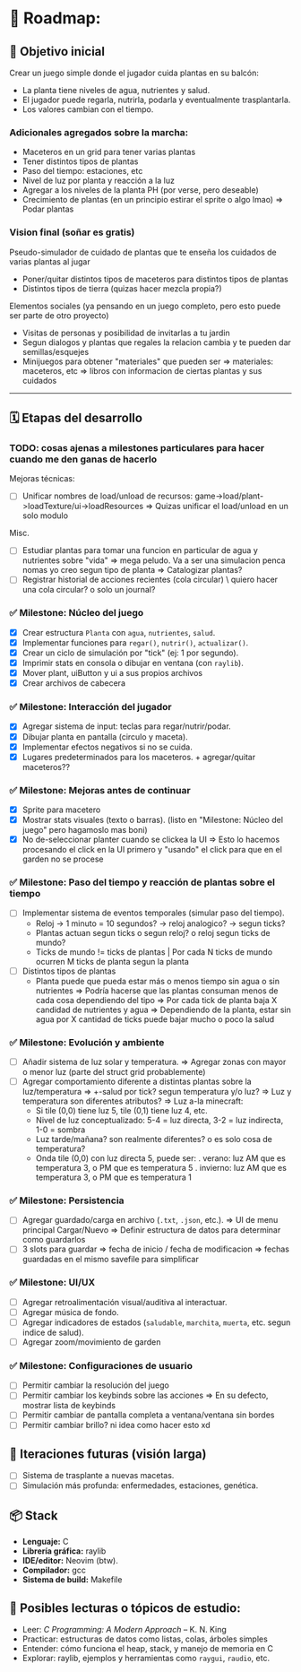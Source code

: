 # 🌱 Roadmap:

## 🎯 Objetivo inicial

Crear un juego simple donde el jugador cuida plantas en su balcón:

- La planta tiene niveles de agua, nutrientes y salud.
- El jugador puede regarla, nutrirla, podarla y eventualmente trasplantarla.
- Los valores cambian con el tiempo.

### Adicionales agregados sobre la marcha:

- Maceteros en un grid para tener varias plantas
- Tener distintos tipos de plantas
- Paso del tiempo: estaciones, etc
- Nivel de luz por planta y reacción a la luz
- Agregar a los niveles de la planta PH (por verse, pero deseable)
- Crecimiento de plantas (en un principio estirar el sprite o algo lmao)
  => Podar plantas

### Vision final (soñar es gratis)

Pseudo-simulador de cuidado de plantas que te enseña los cuidados de varias plantas al jugar

- Poner/quitar distintos tipos de maceteros para distintos tipos de plantas
- Distintos tipos de tierra (quizas hacer mezcla propia?)

Elementos sociales (ya pensando en un juego completo, pero esto puede ser parte de otro proyecto)

- Visitas de personas y posibilidad de invitarlas a tu jardin
- Segun dialogos y plantas que regales la relacion cambia y te pueden dar semillas/esquejes
- Minijuegos para obtener "materiales" que pueden ser
  => materiales: maceteros, etc
  => libros con informacion de ciertas plantas y sus cuidados

______________________________________________________________________

## 🗓️ Etapas del desarrollo

### TODO: cosas ajenas a milestones particulares para hacer cuando me den ganas de hacerlo

Mejoras técnicas:

- [ ] Unificar nombres de load/unload de recursos: game->load/plant->loadTexture/ui->loadResources
  => Quizas unificar el load/unload en un solo modulo

Misc.

- [ ] Estudiar plantas para tomar una funcion en particular de agua y nutrientes sobre "vida"
  => mega peludo. Va a ser una simulacion penca nomas yo creo segun tipo de planta
  => Catalogizar plantas?
- [ ] Registrar historial de acciones recientes (cola circular) \\ quiero hacer una cola circular? o solo un journal?

### ✅ Milestone: Núcleo del juego

- [X] Crear estructura `Planta` con `agua`, `nutrientes`, `salud`.
- [X] Implementar funciones para `regar()`, `nutrir()`, `actualizar()`.
- [X] Crear un ciclo de simulación por "tick" (ej: 1 por segundo).
- [X] Imprimir stats en consola o dibujar en ventana (con `raylib`).
- [X] Mover plant, uiButton y ui a sus propios archivos
- [X] Crear archivos de cabecera

### ✅ Milestone: Interacción del jugador

- [X] Agregar sistema de input: teclas para regar/nutrir/podar.
- [X] Dibujar planta en pantalla (circulo y maceta).
- [X] Implementar efectos negativos si no se cuida.
- [X] Lugares predeterminados para los maceteros. + agregar/quitar maceteros??

### ✅ Milestone: Mejoras antes de continuar

- [X] Sprite para macetero
- [X] Mostrar stats visuales (texto o barras). (listo en "Milestone: Núcleo del juego" pero hagamoslo mas boni)
- [X] No de-seleccionar planter cuando se clickea la UI
  => Esto lo hacemos procesando el click en la UI primero y "usando" el click para que en el garden no se procese

### ✅ Milestone: Paso del tiempo y reacción de plantas sobre el tiempo

- [ ] Implementar sistema de eventos temporales (simular paso del tiempo).
  - Reloj -> 1 minuto = 10 segundos? -> reloj analogico? -> segun ticks?
  - Plantas actuan segun ticks o segun reloj? o reloj segun ticks de mundo?
  - Ticks de mundo != ticks de plantas | Por cada N ticks de mundo ocurren M ticks de planta segun la planta
- [ ] Distintos tipos de plantas
  - Planta puede que pueda estar más o menos tiempo sin agua o sin nutrientes
    => Podría hacerse que las plantas consuman menos de cada cosa dependiendo del tipo
    => Por cada tick de planta baja X candidad de nutrientes y agua
    => Dependiendo de la planta, estar sin agua por X cantidad de ticks puede bajar mucho o poco la salud

### ✅ Milestone: Evolución y ambiente

- [ ] Añadir sistema de luz solar y temperatura.
  => Agregar zonas con mayor o menor luz (parte del struct grid probablemente)
- [ ] Agregar comportamiento diferente a distintas plantas sobre la luz/temperatura
  => +-salud por tick? segun temperatura y/o luz?
  => Luz y temperatura son diferentes atributos?
  => Luz a-la minecraft:
    * Si tile (0,0) tiene luz 5, tile (0,1) tiene luz 4, etc.
    * Nivel de luz conceptualizado: 5-4 = luz directa, 3-2 = luz indirecta, 1-0 = sombra
    * Luz tarde/mañana? son realmente diferentes? o es solo cosa de temperatura?
    * Onda tile (0,0) con luz directa 5, puede ser:
      . verano: luz AM que es temperatura 3, o PM que es temperatura 5
      . invierno: luz AM que es temperatura 3, o PM que es temperatura 1

### ✅ Milestone: Persistencia

- [ ] Agregar guardado/carga en archivo (`.txt`, `.json`, etc.).
  => UI de menu principal Cargar/Nuevo
  => Definir estructura de datos para determinar como guardarlos
- [ ] 3 slots para guardar
  => fecha de inicio / fecha de modificacion
  => fechas guardadas en el mismo savefile para simplificar

### ✅ Milestone: UI/UX

- [ ] Agregar retroalimentación visual/auditiva al interactuar.
- [ ] Agregar música de fondo.
- [ ] Agregar indicadores de estados (`saludable`, `marchita`, `muerta`, etc. segun indice de salud).
- [ ] Agregar zoom/movimiento de garden

### ✅ Milestone: Configuraciones de usuario

- [ ] Permitir cambiar la resolución del juego
- [ ] Permitir cambiar los keybinds sobre las acciones
  => En su defecto, mostrar lista de keybinds
- [ ] Permitir cambiar de pantalla completa a ventana/ventana sin bordes
- [ ] Permitir cambiar brillo? ni idea como hacer esto xd

## 🔁 Iteraciones futuras (visión larga)

- [ ] Sistema de trasplante a nuevas macetas.
- [ ] Simulación más profunda: enfermedades, estaciones, genética.

## 📦 Stack

- **Lenguaje:** C
- **Librería gráfica:** raylib
- **IDE/editor:** Neovim (btw).
- **Compilador:** gcc
- **Sistema de build:** Makefile

## 🧠 Posibles lecturas o tópicos de estudio:

- Leer: *C Programming: A Modern Approach* – K. N. King
- Practicar: estructuras de datos como listas, colas, árboles simples
- Entender: cómo funciona el heap, stack, y manejo de memoria en C
- Explorar: raylib, ejemplos y herramientas como `raygui`, `raudio`, etc.
